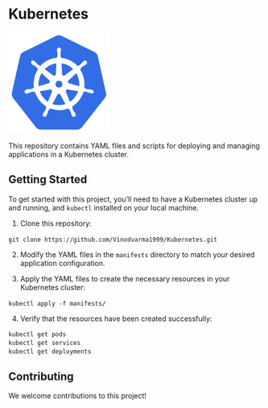 # Kubernetes

<img align="centre" alt="k8s" width=200 height=200 src="Images/K8s.png"> 

This repository contains YAML files and scripts for deploying and managing applications in a Kubernetes cluster.

## Getting Started

To get started with this project, you'll need to have a Kubernetes cluster up and running, and `kubectl` installed on your local machine.

1. Clone this repository:

``` git clone https://github.com/Vinodvarma1999/Kubernetes.git ```

2. Modify the YAML files in the `manifests` directory to match your desired application configuration.

3. Apply the YAML files to create the necessary resources in your Kubernetes cluster:

``` kubectl apply -f manifests/ ```

4. Verify that the resources have been created successfully:

```sh 
kubectl get pods
kubectl get services
kubectl get deployments
```

## Contributing

We welcome contributions to this project!


